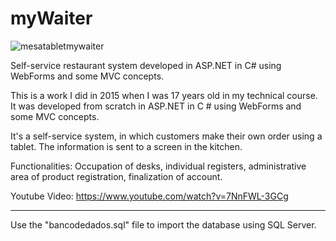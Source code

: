 # myWaiter

![mesatabletmywaiter](https://user-images.githubusercontent.com/40640392/42309685-b338552c-800f-11e8-97cf-21094d00d44d.png)

Self-service restaurant system developed in ASP.NET in C# using WebForms and some MVC concepts. 

This is a work I did in 2015 when I was 17 years old in my technical course. It was developed from scratch in ASP.NET in C # using WebForms and some MVC concepts.

It's a self-service system, in which customers make their own order using a tablet. The information is sent to a screen in the kitchen.

Functionalities: Occupation of desks, individual registers, administrative area of product registration, finalization of account.

Youtube Video: https://www.youtube.com/watch?v=7NnFWL-3GCg

---------------------------

Use the "bancodedados.sql" file to import the database using SQL Server.
